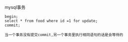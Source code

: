 mysql事务

```
begin;
select * from food where id =1 for update;
commit;

当一个事务没有提交commit,另一个事务里执行相同语句的话是会等待的	
```

